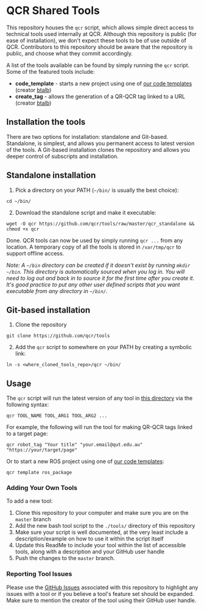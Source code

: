 # QCR Shared Tools

This repository houses the `qcr` script, which allows simple direct access to technical tools used internally at QCR. Although this repository is public (for ease of installation), we don't expect these tools to be of use outside of QCR. Contributors to this repository should be aware that the repository is public, and choose what they commit accordingly.

A list of the tools available can be found by simply running the `qcr` script. Some of the featured tools include:

- **code_template** - starts a new project using one of [our code templates](https://github.com/qcr/code_templates) (creator [btalb](https://github.com/btalb))
- **create_tag** - allows the generation of a QR-QCR tag linked to a URL (creator [btalb](https://github.com/btalb))

## Installation the tools

There are two options for installation: standalone and Git-based. Standalone, is simplest, and allows you permanent access to latest version of the tools. A Git-based installation clones the repository and allows you deeper control of subscripts and installation.

## Standalone installation

1. Pick a directory on your PATH (`~/bin/` is usually the best choice):

```
cd ~/bin/
```

2. Download the standalone script and make it executable:

```
wget -O qcr https://github.com/qcr/tools/raw/master/qcr_standalone && chmod +x qcr
```

Done. QCR tools can now be used by simply running `qcr ...` from any location. A temporary copy of all the tools is stored in `/var/tmp/qcr` to support offline access.

_Note: A `~/bin` directory can be created if it doesn't exist by running `mkdir ~/bin`. This directory is automatically sourced when you log in. You will need to log out and back in to source it for the first time after you create it. It's good practice to put any other user defined scripts that you want executable from any directory in `~/bin/`._

## Git-based installation

1. Clone the repository

```
git clone https://github.com/qcr/tools
```

2. Add the `qcr` script to somewhere on your PATH by creating a symbolic link:

```
ln -s <where_cloned_tools_repo>/qcr ~/bin/
```

## Usage

The `qcr` script will run the latest version of any tool in [this directory](https://github.com/qcr/tools/tree/master/tools) via the following syntax:

```
qcr TOOL_NAME TOOL_ARG1 TOOL_ARG2 ...
```

For example, the following will run the tool for making QR-QCR tags linked to a target page:

```
qcr robot_tag "Your title" "your.email@qut.edu.au" "https://your/target/page"
```

Or to start a new ROS project using one of [our code templates](https://github.com/qcr/code_templates):

```
qcr template ros_package
```

### Adding Your Own Tools

To add a new tool:

1. Clone this repository to your computer and make sure you are on the `master` branch
2. Add the new bash tool script to the `./tools/` directory of this repository
3. Make sure your script is well documented, at the very least include a description/example on how to use it within the script itself
4. Update this ReadMe to include your tool within the list of accessible tools, along with a description and your GitHub user handle
5. Push the changes to the `master` branch.

### Reporting Tool Issues

Please use the [GitHub Issues](https://github.com/qcr/tools/issues) associated with this repository to highlight any issues with a tool or if you believe a tool's feature set should be expanded. Make sure to mention the creator of the tool using their GitHub user handle.

